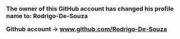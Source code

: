 <strong><h3>The owner of this GitHub account has changed his profile name to:
Rodrigo-De-Souza
 
 Github account ->
www.github.com/Rodrigo-De-Souza</h3></strong>





